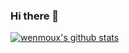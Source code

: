 ### Hi there 👋

[![wenmoux's github stats](https://github-readme-stats.vercel.app/api?username=wenmoux&theme=onedark)](https://github.com/Wenmoux/wenmoux)
